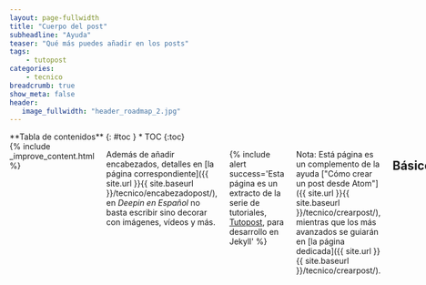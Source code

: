 ```yaml
---
layout: page-fullwidth
title: "Cuerpo del post"
subheadline: "Ayuda"
teaser: "Qué más puedes añadir en los posts"
tags:
    - tutopost
categories:
    - tecnico
breadcrumb: true
show_meta: false
header:
   image_fullwidth: "header_roadmap_2.jpg"
---
```

<div class="row">
<div class="medium-4 medium-push-8 columns" markdown="1">
<div class="panel radius" markdown="1">
**Tabla de contenidos**
{: #toc }
*  TOC
{:toc}
</div>
</div><!-- /.medium-4.columns -->

<div class="medium-8 medium-pull-4 columns" markdown="1">
{% include _improve_content.html %}

Además de añadir encabezados, detalles en [la página correspondiente]({{ site.url }}{{ site.baseurl }}/tecnico/encabezadopost/), en *Deepin en Español* no basta escribir sino decorar con imágenes, vídeos y más.

{% include alert success='Esta página es un extracto de la serie de tutoriales, <a href="/tutopost">Tutopost</a>, para desarrollo en Jekyll' %}

Nota: Está página es un complemento de la ayuda ["Cómo crear un post desde Atom"]({{ site.url }}{{ site.baseurl }}/tecnico/crearpost/), mientras que los más avanzados se guiarán en [la página dedicada]({{ site.url }}{{ site.baseurl }}/tecnico/crearpost/).

## Básico
### Vídeos

Con foundation los vídeos adaptables al tamaño (flexible) son fáciles. [Más info ›](http://foundation.zurb.com/docs/components/flex_video.html)

Arriba el código, abajo el resultado.

{% highlight html %}
<div class="flex-video">
  <iframe with video />
</div>
{% endhighlight %}

<div class="flex-video">
        <iframe width="1280" height="720" src="//www.youtube.com/embed/WoHxoz_0ykI" frameborder="0" allowfullscreen></iframe>
</div>

### Imágenes

Arriba el código, abajo el resultado.

{% highlight html %}
<img class="t60" src="{{ site.urlimg }}header_homepage_13.jpg" alt="">
{% endhighlight %}

<img class="t60" src="{{ site.urlimg }}header_homepage_13.jpg" alt="">

### Enlaces internos

Puedes hacer un enlace interno sin escribir la URL del página es de la siguiente manera:

~~~
{% raw %}[titulo link]({{ site.url }}{{ site.baseurl }}/cat/titulo/){% endraw %}
~~~

## Código adicional {#adicional}

Feeling Responsive permite a las páginas, de la siguiente forma

### Crear una tabla de contenido
{: .t60}

Cuando hay varias secciones en la publicación, es necesario crear una tabla de contenido o índice.

Más información en [»Kramdown«](http://kramdown.gettalong.org/converter/html.html#toc).

El más sencillo y recomendado es de Bare Bones:
{% highlight html %}
### Table of Contents
*  Auto generated table of contents
{:toc}
{% endhighlight %}

Puedes hacer más complejo con el formato de Foundation:

{% highlight html %}
<div class="panel radius" markdown="1">
**Table of Contents**
{: #toc }
*  TOC
{:toc}
</div>
{% endhighlight %}
<small markdown="1">[Up to table of contents](#toc)</small>
{: .text-right }

### Anclas

Las anclas sirven para enlazar partes específicas a la página. Basta escribir
`{#nombre}` El numeral indica el nombre de esa ancla.

### Citas

Las citas son apropiadas para entrevistas o extractos de páginas web. Usa el siguiente código:

> Age is an issue of mind over matter. If you don't mind, it doesn't matter.
<cite>Mark Twain</cite>

<small markdown="1">[Up to table of contents](#toc)</small>
{: .text-right }

~~~
{% highlight html %}
Código
{% endhighlight %}
~~~

## Avisos

### Mejorar contenido

Llamado ´improve_content´. Útil para editar código fuente directamente similar a una wiki. Está inspirada en [Ben Balters Blog](http://ben.balter.com/).

~~~
{% raw %}{% include _improve_content.html %}{% endraw %}
~~~

### Columnas

Para crear una columna, [debes usar las etiquetas "div" y ]({{ site.url }}{{ site.baseurl }}/tecnico/columnas/)

### Incrustar un aviso en la publicación

Ese método es útil para avisar a los usuarios. Por favor, no añadas `.html` para evitar errores. Tienes cinco tipos de avisos: `warning`, `info`, `success`, `alert` y `text`.

~~~
{% raw %}{% include alert warning='This is a warning.' %}
{% include alert info='An info box.' %}
{% include alert success='Yeah, you made it!' %}
{% include alert alert='Danger!' %}
{% include alert terminal='jekyll -serve' %}
{% include alert text='Just a note!' %}{% endraw %}
~~~

{% include alert warning='This is a warning.' %}
{% include alert info='An info box.' %}
{% include alert success='Yeah, you made it!' %}
{% include alert alert='Danger!' %}
{% include alert terminal='jekyll -serve' %}
{% include alert text='Just a note!' %}

Si es posible usa la etiqueta `<html>` como en la siguiente demostración.

~~~
{% raw %}{% include alert info='<em>Feeling Responsive</em> is listed on <a href="http://jekyllthemes.org/">http://jekyllthemes.org</a>' %}{% endraw %}
~~~

{% include alert info='<em>Feeling Responsive</em> está listado <a href="http://jekyllthemes.org/">http://jekyllthemes.org</a>' %}

## Código líquido
{: .t60}

Puedes añadir códigos especiales Markdown (llamados Liquid code).

### Lista de publicaciones

Son bastante útiles para añadir un listado de publicaciones filtrado por:

- entries › entradas máximas
- offset › entradas omitidas desde el inicio
- category › define **una** categoría para mostrar dichas entradas

Así funciona si quiero listar las noticias desde el segundo hasta el cuarto:

~~~
{% raw %}{% include list-posts entries='3' offset='1' category='noticias' %}{% endraw %}
~~~

### Lista colección

Permite incrustar un listado publicaciones como páginas.

~~~
{% raw %}{% include list-collection collection='wordpress' %}{% endraw %}
~~~

### Enlace Anterior y Siguiente

Llamado `next-previous-post-in-category.html`. Añade enlaces al anterior y siguiente post. En el front matter se añade.

~~~
{% raw %} {% include next-previous-post-in-category %}{% endraw %}
~~~


<small markdown="1">[Up to table of contents](#toc)</small>
{: .text-right }

{% include _improve_content.html %}

</div><!-- /.medium-8.columns -->
</div><!-- /.row -->
